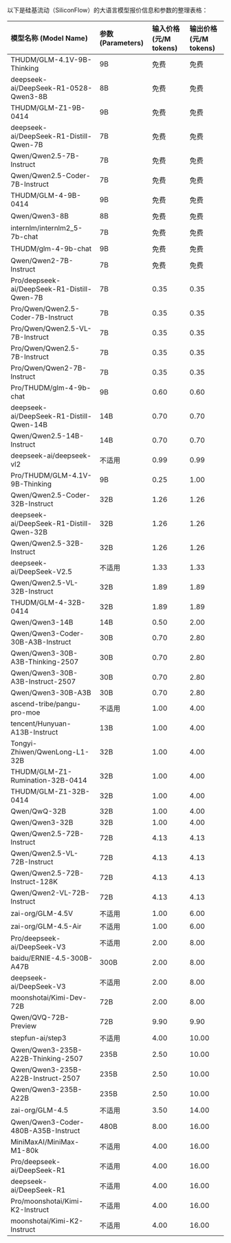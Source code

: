 以下是硅基流动（SiliconFlow）的大语言模型报价信息和参数的整理表格：

| 模型名称 (Model Name) | 参数 (Parameters) | 输入价格 (元/M tokens) | 输出价格 (元/M tokens) |
| :--- | :--- | :--- | :--- |
| THUDM/GLM-4.1V-9B-Thinking | 9B | 免费 | 免费 |
| deepseek-ai/DeepSeek-R1-0528-Qwen3-8B | 8B | 免费 | 免费 |
| THUDM/GLM-Z1-9B-0414 | 9B | 免费 | 免费 |
| deepseek-ai/DeepSeek-R1-Distill-Qwen-7B | 7B | 免费 | 免费 |
| Qwen/Qwen2.5-7B-Instruct | 7B | 免费 | 免费 |
| Qwen/Qwen2.5-Coder-7B-Instruct | 7B | 免费 | 免费 |
| THUDM/GLM-4-9B-0414 | 9B | 免费 | 免费 |
| Qwen/Qwen3-8B | 8B | 免费 | 免费 |
| internlm/internlm2_5-7b-chat | 7B | 免费 | 免费 |
| THUDM/glm-4-9b-chat | 9B | 免费 | 免费 |
| Qwen/Qwen2-7B-Instruct | 7B | 免费 | 免费 |
| Pro/deepseek-ai/DeepSeek-R1-Distill-Qwen-7B | 7B | 0.35 | 0.35 |
| Pro/Qwen/Qwen2.5-Coder-7B-Instruct | 7B | 0.35 | 0.35 |
| Pro/Qwen/Qwen2.5-VL-7B-Instruct | 7B | 0.35 | 0.35 |
| Pro/Qwen/Qwen2.5-7B-Instruct | 7B | 0.35 | 0.35 |
| Pro/Qwen/Qwen2-7B-Instruct | 7B | 0.35 | 0.35 |
| Pro/THUDM/glm-4-9b-chat | 9B | 0.60 | 0.60 |
| deepseek-ai/DeepSeek-R1-Distill-Qwen-14B | 14B | 0.70 | 0.70 |
| Qwen/Qwen2.5-14B-Instruct | 14B | 0.70 | 0.70 |
| deepseek-ai/deepseek-vl2 | 不适用 | 0.99 | 0.99 |
| Pro/THUDM/GLM-4.1V-9B-Thinking | 9B | 0.25 | 1.00 |
| Qwen/Qwen2.5-Coder-32B-Instruct | 32B | 1.26 | 1.26 |
| deepseek-ai/DeepSeek-R1-Distill-Qwen-32B | 32B | 1.26 | 1.26 |
| Qwen/Qwen2.5-32B-Instruct | 32B | 1.26 | 1.26 |
| deepseek-ai/DeepSeek-V2.5 | 不适用 | 1.33 | 1.33 |
| Qwen/Qwen2.5-VL-32B-Instruct | 32B | 1.89 | 1.89 |
| THUDM/GLM-4-32B-0414 | 32B | 1.89 | 1.89 |
| Qwen/Qwen3-14B | 14B | 0.50 | 2.00 |
| Qwen/Qwen3-Coder-30B-A3B-Instruct | 30B | 0.70 | 2.80 |
| Qwen/Qwen3-30B-A3B-Thinking-2507 | 30B | 0.70 | 2.80 |
| Qwen/Qwen3-30B-A3B-Instruct-2507 | 30B | 0.70 | 2.80 |
| Qwen/Qwen3-30B-A3B | 30B | 0.70 | 2.80 |
| ascend-tribe/pangu-pro-moe | 不适用 | 1.00 | 4.00 |
| tencent/Hunyuan-A13B-Instruct | 13B | 1.00 | 4.00 |
| Tongyi-Zhiwen/QwenLong-L1-32B | 32B | 1.00 | 4.00 |
| THUDM/GLM-Z1-Rumination-32B-0414 | 32B | 1.00 | 4.00 |
| THUDM/GLM-Z1-32B-0414 | 32B | 1.00 | 4.00 |
| Qwen/QwQ-32B | 32B | 1.00 | 4.00 |
| Qwen/Qwen3-32B | 32B | 1.00 | 4.00 |
| Qwen/Qwen2.5-72B-Instruct | 72B | 4.13 | 4.13 |
| Qwen/Qwen2.5-VL-72B-Instruct | 72B | 4.13 | 4.13 |
| Qwen/Qwen2.5-72B-Instruct-128K | 72B | 4.13 | 4.13 |
| Qwen/Qwen2-VL-72B-Instruct | 72B | 4.13 | 4.13 |
| zai-org/GLM-4.5V | 不适用 | 1.00 | 6.00 |
| zai-org/GLM-4.5-Air | 不适用 | 1.00 | 6.00 |
| Pro/deepseek-ai/DeepSeek-V3 | 不适用 | 2.00 | 8.00 |
| baidu/ERNIE-4.5-300B-A47B | 300B | 2.00 | 8.00 |
| deepseek-ai/DeepSeek-V3 | 不适用 | 2.00 | 8.00 |
| moonshotai/Kimi-Dev-72B | 72B | 2.00 | 8.00 |
| Qwen/QVQ-72B-Preview | 72B | 9.90 | 9.90 |
| stepfun-ai/step3 | 不适用 | 4.00 | 10.00 |
| Qwen/Qwen3-235B-A22B-Thinking-2507 | 235B | 2.50 | 10.00 |
| Qwen/Qwen3-235B-A22B-Instruct-2507 | 235B | 2.50 | 10.00 |
| Qwen/Qwen3-235B-A22B | 235B | 2.50 | 10.00 |
| zai-org/GLM-4.5 | 不适用 | 3.50 | 14.00 |
| Qwen/Qwen3-Coder-480B-A35B-Instruct | 480B | 8.00 | 16.00 |
| MiniMaxAI/MiniMax-M1-80k | 不适用 | 4.00 | 16.00 |
| Pro/deepseek-ai/DeepSeek-R1 | 不适用 | 4.00 | 16.00 |
| deepseek-ai/DeepSeek-R1 | 不适用 | 4.00 | 16.00 |
| Pro/moonshotai/Kimi-K2-Instruct | 不适用 | 4.00 | 16.00 |
| moonshotai/Kimi-K2-Instruct | 不适用 | 4.00 | 16.00 |